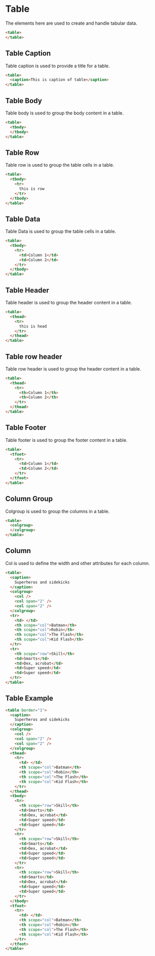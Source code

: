# Table

The elements here are used to create and handle tabular data.

```html
<table>
</table>
```

## Table Caption

Table caption is used to provide a title for a table.

```html
<table>
  <caption>This is caption of table</caption>
</table>
```

## Table Body

Table body is used to group the body content in a table.

```html
<table>
  <tbody>
  </tbody>
</table>
```

## Table Row

Table row is used to group the table cells in a table.

```html
<table>
  <tbody>
    <tr>
      this is row
    </tr>
  </tbody>
</table>
```

## Table Data

Table Data is used to group the table cells in a table.

```html
<table>
  <tbody>
    <tr>
      <td>Column 1</td>
      <td>Column 2</td>
    </tr>
  </tbody>
</table>
```

## Table Header

Table header is used to group the header content in a table.

```html
<table>
  <thead>
    <tr>
      this is head
    </tr>
  </thead>
</table>
```

## Table row header

Table row header is used to group the header content in a table.

```html
<table>
  <thead>
    <tr>
      <th>Column 1</th>
      <th>Column 2</th>
    </tr>
  </thead>
</table>
```

## Table Footer

Table footer is used to group the footer content in a table.

```html
<table>
  <tfoot>
    <tr>
      <td>Column 1</td>
      <td>Column 2</td>
    </tr>
  </tfoot>
</table>
```

## Column Group

Colgroup is used to group the columns in a table.

```html
<table>
  <colgroup>
  </colgroup>
</table>
```

## Column

Col is used to define the width and other attributes for each column.

```html
<table>
  <caption>
    Superheros and sidekicks
  </caption>
  <colgroup>
    <col />
    <col span="2" />
    <col span="2" />
  </colgroup>
  <tr>
    <td> </td>
    <th scope="col">Batman</th>
    <th scope="col">Robin</th>
    <th scope="col">The Flash</th>
    <th scope="col">Kid Flash</th>
  </tr>
  <tr>
    <th scope="row">Skill</th>
    <td>Smarts</td>
    <td>Dex, acrobat</td>
    <td>Super speed</td>
    <td>Super speed</td>
  </tr>
</table>
```

## Table Example

```html
<table border="1">
  <caption>
    Superheros and sidekicks
  </caption>
  <colgroup>
    <col />
    <col span="2" />
    <col span="2" />
  </colgroup>
  <thead>
    <tr>
      <td> </td>
      <th scope="col">Batman</th>
      <th scope="col">Robin</th>
      <th scope="col">The Flash</th>
      <th scope="col">Kid Flash</th>
    </tr>
  </thead>
  <tbody>
    <tr>
      <th scope="row">Skill</th>
      <td>Smarts</td>
      <td>Dex, acrobat</td>
      <td>Super speed</td>
      <td>Super speed</td>
    </tr>
    <tr>
      <th scope="row">Skill</th>
      <td>Smarts</td>
      <td>Dex, acrobat</td>
      <td>Super speed</td>
      <td>Super speed</td>
    </tr>
    <tr>
      <th scope="row">Skill</th>
      <td>Smarts</td>
      <td>Dex, acrobat</td>
      <td>Super speed</td>
      <td>Super speed</td>
    </tr>
  </tbody>
  <tfoot>
    <tr>
      <td> </td>
      <th scope="col">Batman</th>
      <th scope="col">Robin</th>
      <th scope="col">The Flash</th>
      <th scope="col">Kid Flash</th>
    </tr>
  </tfoot>
</table>
```